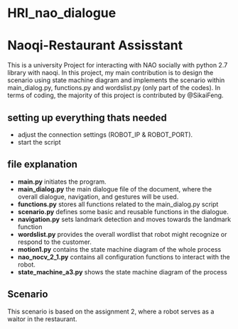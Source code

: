 # HRI_nao_dialogue

# Naoqi-Restaurant Assisstant

This is a university Project for interacting with NAO socially with python 2.7 library with naoqi. In this project, my main contribution is to design the scenario using state machine diagram and implements the scenario within  main_dialog.py, functions.py and wordslist.py (only part of the codes). In terms of coding, the majority of this project is contributed by @SikaiFeng. 

## setting up everything thats needed

- adjust the connection settings (ROBOT_IP & ROBOT_PORT). 
- start the script

## file explanation
- **main.py** initiates the program.
- **main_dialog.py** the main dialogue file of the document, where the overall dialogue, navigation, and gestures will be used.
- **functions.py** stores all functions related to the main_dialog.py script 
- **scenario.py** defines some basic and reusable functions in the dialogue.
- **navigation.py** sets landmark detection and moves towards the landmark function
- **wordslist.py** provides the overall wordlist that robot might recognize or respond to the customer.
- **motion1.py** contains the state machine diagram of the whole process
- **nao_nocv_2_1.py** contains all configuration functions to interact with the robot.
- **state_machine_a3.py** shows the state machine diagram of the process

## Scenario
This scenario is based on the assignment 2, where a robot serves as a waitor in the restaurant.
